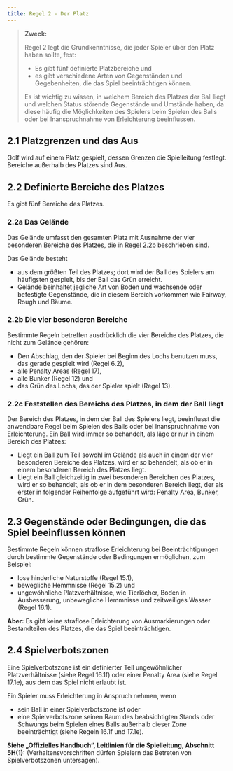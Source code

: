 ```yaml
---
title: Regel 2 - Der Platz
---
```


> **Zweck:**
>
> Regel 2 legt die Grundkenntnisse, die jeder Spieler über den Platz haben sollte, fest:
>
> - Es gibt fünf definierte Platzbereiche und
> - es gibt verschiedene Arten von Gegenständen und Gegebenheiten, die das Spiel beeinträchtigen können.
>
> Es ist wichtig zu wissen, in welchem Bereich des Platzes der Ball liegt und welchen Status störende Gegenstände und Umstände haben, da diese häufig die Möglichkeiten des Spielers beim Spielen des Balls oder bei Inanspruchnahme von Erleichterung beeinflussen.

## 2.1 Platzgrenzen und das Aus

Golf wird auf einem Platz gespielt, dessen Grenzen die Spielleitung festlegt. Bereiche außerhalb des Platzes sind Aus.

## 2.2 Definierte Bereiche des Platzes

Es gibt fünf Bereiche des Platzes.

### 2.2a Das Gelände

Das Gelände umfasst den gesamten Platz mit Ausnahme der vier besonderen Bereiche des Platzes, die in [Regel 2.2b](#2.2b-die-vier-besonderen-bereiche) beschrieben sind.

Das Gelände besteht

- aus dem größten Teil des Platzes; dort wird der Ball des Spielers am häufigsten gespielt, bis der Ball das Grün erreicht.
- Gelände beinhaltet jegliche Art von Boden und wachsende oder befestigte Gegenstände, die in diesem Bereich vorkommen wie Fairway, Rough und Bäume.

### 2.2b Die vier besonderen Bereiche

Bestimmte Regeln betreffen ausdrücklich die vier Bereiche des Platzes, die nicht zum Gelände gehören:

- Den Abschlag, den der Spieler bei Beginn des Lochs benutzen muss, das gerade gespielt wird (Regel 6.2),
- alle Penalty Areas (Regel 17),
- alle Bunker (Regel 12) und
- das Grün des Lochs, das der Spieler spielt (Regel 13).

### 2.2c Feststellen des Bereichs des Platzes, in dem der Ball liegt

Der Bereich des Platzes, in dem der Ball des Spielers liegt, beeinflusst die anwendbare Regel beim Spielen des Balls oder bei Inanspruchnahme von Erleichterung. Ein Ball wird immer so behandelt, als läge er nur in einem Bereich des Platzes:

- Liegt ein Ball zum Teil sowohl im Gelände als auch in einem der vier besonderen Bereiche des Platzes, wird er so behandelt, als ob er in einem besonderen Bereich des Platzes liegt.
- Liegt ein Ball gleichzeitig in zwei besonderen Bereichen des Platzes, wird er so behandelt, als ob er in dem besonderen Bereich liegt, der als erster in folgender Reihenfolge aufgeführt wird: Penalty Area, Bunker, Grün.

## 2.3 Gegenstände oder Bedingungen, die das Spiel beeinflussen können

Bestimmte Regeln können straflose Erleichterung bei Beeinträchtigungen durch bestimmte Gegenstände oder Bedingungen ermöglichen, zum Beispiel:

- lose hinderliche Naturstoffe (Regel 15.1),
- bewegliche Hemmnisse (Regel 15.2) und
- ungewöhnliche Platzverhältnisse, wie Tierlöcher, Boden in Ausbesserung, unbewegliche Hemmnisse und zeitweiliges Wasser (Regel 16.1).

**Aber:** Es gibt keine straflose Erleichterung von Ausmarkierungen oder Bestandteilen des Platzes, die das Spiel beeinträchtigen.

## 2.4 Spielverbotszonen

Eine Spielverbotszone ist ein definierter Teil ungewöhnlicher Platzverhältnisse (siehe Regel 16.1f) oder einer Penalty Area (siehe Regel 17.1e), aus dem das Spiel nicht erlaubt ist.

Ein Spieler muss Erleichterung in Anspruch nehmen, wenn

- sein Ball in einer Spielverbotszone ist oder
- eine Spielverbotszone seinen Raum des beabsichtigten Stands oder Schwungs beim Spielen eines Balls außerhalb dieser Zone beeinträchtigt (siehe Regeln 16.1f und 17.1e).

**Siehe „Offizielles Handbuch“, Leitlinien für die Spielleitung, Abschnitt 5H(1):** (Verhaltensvorschriften dürfen Spielern das Betreten von Spielverbotszonen untersagen).
